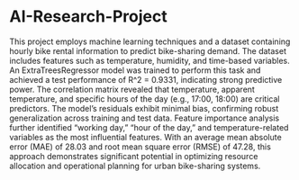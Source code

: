 # AI-Research-Project

This project employs machine learning techniques and a dataset containing hourly bike rental information to predict bike-sharing demand. The dataset includes features such as temperature, humidity, and time-based variables. An ExtraTreesRegressor model was trained to perform this task and achieved a test performance of R^2 = 0.9331, indicating strong predictive power. The correlation matrix revealed that temperature, apparent temperature, and specific hours of the day (e.g., 17:00, 18:00) are critical predictors. The model’s residuals exhibit minimal bias, confirming robust generalization across training and test data. Feature importance analysis further identified “working day,” “hour of the day,” and temperature-related variables as the most influential features. With an average mean absolute error (MAE) of 28.03 and root mean square error (RMSE) of 47.28, this approach demonstrates significant potential in optimizing resource allocation and operational planning for urban bike-sharing systems.